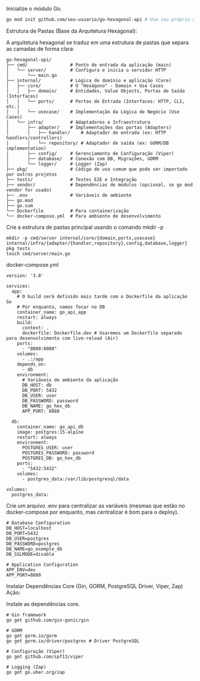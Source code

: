 Inicialize o módulo Go.

```Bash
go mod init github.com/seu-usuario/go-hexagonal-api # Use seu próprio namespace/usuário
```
Estrutura de Pastas (Base da Arquitetura Hexagonal):

A arquitetura hexagonal se traduz em uma estrutura de pastas que separa as camadas de forma clara:

```
go-hexagonal-api/
├── cmd/                # Ponto de entrada da aplicação (main)
│   └── server/         # Configura e inicia o servidor HTTP
│       └── main.go
├── internal/           # Lógica de domínio e aplicação (Core)
│   ├── core/           # O "Hexágono" - Domain + Use Cases
│   │   ├── domain/     # Entidades, Value Objects, Portas de Saída (Interfaces)
│   │   └── ports/      # Portas de Entrada (Interfaces: HTTP, CLI, etc.)
│   │   └── usecase/    # Implementação da Lógica de Negócio (Use Cases)
│   └── infra/          # Adaptadores e Infraestrutura
│       ├── adapter/    # Implementações das portas (Adapters)
│       │   ├── handler/    # Adaptador de entrada (ex: HTTP handlers/controllers)
│       │   └── repository/ # Adaptador de saída (ex: GORM/DB implementation)
│       ├── config/     # Gerenciamento de Configuração (Viper)
│       ├── database/   # Conexão com DB, Migrações, GORM
│       └── logger/     # Logger (Zap)
├── pkg/                # Código de uso comum que pode ser importado por outros projetos
├── tests/              # Testes E2E e Integração
├── vendor/             # Dependências de módulos (opcional, se go mod vendor for usado)
├── .env                # Variáveis de ambiente
├── go.mod
├── go.sum
└── Dockerfile          # Para containerização
└── docker-compose.yml  # Para ambiente de desenvolvimento
```

Crie a estrutura de pastas principal usando o comando mkdir -p
```
mkdir -p cmd/server internal/core/{domain,ports,usecase} internal/infra/{adapter/{handler,repository},config,database,logger} pkg tests
touch cmd/server/main.go
```

docker-compose.yml

```
version: '3.8'

services:
  app:
    # O build será definido mais tarde com o Dockerfile da aplicação Go
    # Por enquanto, vamos focar no DB
    container_name: go_api_app
    restart: always
    build:
      context: .
      dockerfile: Dockerfile.dev # Usaremos um Dockerfile separado para desenvolvimento com live-reload (Air)
    ports:
      - "8080:8080"
    volumes:
      - .:/app
    depends_on:
      - db
    environment:
      # Variáveis de ambiente da aplicação
      DB_HOST: db
      DB_PORT: 5432
      DB_USER: user
      DB_PASSWORD: password
      DB_NAME: go_hex_db
      APP_PORT: 8080

  db:
    container_name: go_api_db
    image: postgres:15-alpine
    restart: always
    environment:
      POSTGRES_USER: user
      POSTGRES_PASSWORD: password
      POSTGRES_DB: go_hex_db
    ports:
      - "5432:5432"
    volumes:
      - postgres_data:/var/lib/postgresql/data

volumes:
  postgres_data:
```

Crie um arquivo .env para centralizar as variáveis (mesmas que estão no docker-compose por enquanto, mas centralizar é bom para o deploy).

```
# Database Configuration
DB_HOST=localhost
DB_PORT=5432
DB_USER=postgres
DB_PASSWORD=postgres
DB_NAME=go_exemple_db
DB_SSLMODE=disable

# Application Configuration
APP_ENV=dev
APP_PORT=8080
```

Instalar Dependências Core (Gin, GORM, PostgreSQL Driver, Viper, Zap)
Ação:

Instale as dependências core.
```
# Gin framework
go get github.com/gin-gonic/gin

# GORM
go get gorm.io/gorm
go get gorm.io/driver/postgres # Driver PostgreSQL

# Configuração (Viper)
go get github.com/spf13/viper

# Logging (Zap)
go get go.uber.org/zap
```

